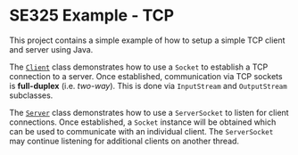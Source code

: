 # SE325 Example - TCP
This project contains a simple example of how to setup a simple TCP client and server using Java.

The [`Client`](./src/main/java/se325/example01/basictcp/Client.java) class demonstrates how to use a `Socket` to establish a TCP connection to a server. Once established, communication via TCP sockets is **full-duplex** (i.e. *two-way*). This is done via `InputStream` and `OutputStream` subclasses.

The [`Server`](./src/main/java/se325/example01/basictcp/Server.java) class demonstrates how to use a `ServerSocket` to listen for client connections. Once established, a `Socket` instance will be obtained which can be used to communicate with an individual client. The `ServerSocket` may continue listening for additional clients on another thread.
